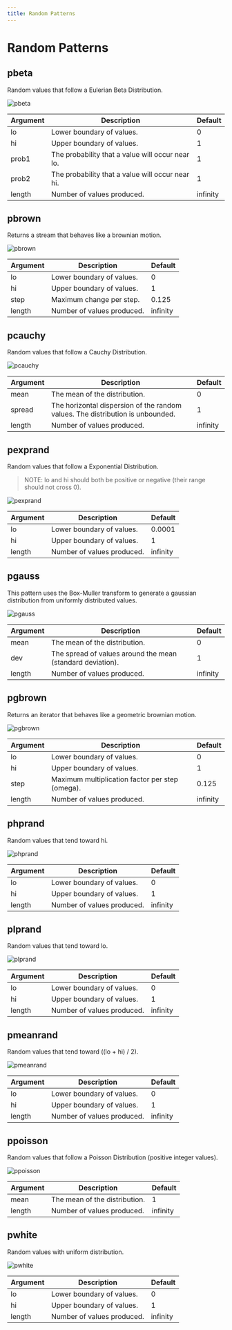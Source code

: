 ```yaml
---
title: Random Patterns
---
```


Random Patterns
===============




## pbeta

Random values that follow a Eulerian Beta Distribution.

![pbeta](/graphs/pbeta.png "pbeta plot")

| Argument | Description                                      | Default  |
| -------- | -----------                                      | -------  |
| lo       | Lower boundary of values.                        | 0        |
| hi       | Upper boundary of values.                        | 1        |
| prob1    | The probability that a value will occur near lo. | 1        |
| prob2    | The probability that a value will occur near hi. | 1        |
| length   | Number of values produced.                       | infinity |




## pbrown

Returns a stream that behaves like a brownian motion.

![pbrown](/graphs/pbrown.png "pbrown plot")

| Argument | Description                                      | Default  |
| -------- | -----------                                      | -------  |
| lo       | Lower boundary of values.                        | 0        |
| hi       | Upper boundary of values.                        | 1        |
| step     | Maximum change per step.                         | 0.125    |
| length   | Number of values produced.                       | infinity |




## pcauchy

Random values that follow a Cauchy Distribution.

![pcauchy](/graphs/pcauchy.png "pcauchy plot")

| Argument | Description                                                                    | Default  |
| -------- | -----------                                                                    | -------  |
| mean     | The mean of the distribution.                                                  | 0        |
| spread   | The horizontal dispersion of the random values. The distribution is unbounded. | 1        |
| length   | Number of values produced.                                                     | infinity |




## pexprand

Random values that follow a Exponential Distribution.

> NOTE: lo and hi should both be positive or negative (their range should not cross 0).

![pexprand](/graphs/pexprand.png "pexprand plot")

| Argument | Description                                      | Default  |
| -------- | -----------                                      | -------  |
| lo       | Lower boundary of values.                        | 0.0001   |
| hi       | Upper boundary of values.                        | 1        |
| length   | Number of values produced.                       | infinity |




## pgauss

This pattern uses the Box-Muller transform to generate a gaussian distribution
from uniformly distributed values.

![pgauss](/graphs/pgauss.png "pgauss plot")

| Argument | Description                                                | Default  |
| -------- | -----------                                                | -------  |
| mean     | The mean of the distribution.                              | 0        |
| dev      | The spread of values around the mean (standard deviation). | 1        |
| length   | Number of values produced.                                 | infinity |




## pgbrown

Returns an iterator that behaves like a geometric brownian motion.

![pgbrown](/graphs/pgbrown.png "pgbrown plot")

| Argument | Description                                      | Default  |
| -------- | -----------                                      | -------  |
| lo       | Lower boundary of values.                        | 0        |
| hi       | Upper boundary of values.                        | 1        |
| step     | Maximum multiplication factor per step (omega).  | 0.125    |
| length   | Number of values produced.                       | infinity |




## phprand

Random values that tend toward hi.

![phprand](/graphs/phprand.png "phprand plot")

| Argument | Description                                      | Default  |
| -------- | -----------                                      | -------  |
| lo       | Lower boundary of values.                        | 0        |
| hi       | Upper boundary of values.                        | 1        |
| length   | Number of values produced.                       | infinity |




## plprand

Random values that tend toward lo.

![plprand](/graphs/plprand.png "plprand plot")

| Argument | Description                                      | Default  |
| -------- | -----------                                      | -------  |
| lo       | Lower boundary of values.                        | 0        |
| hi       | Upper boundary of values.                        | 1        |
| length   | Number of values produced.                       | infinity |




## pmeanrand

Random values that tend toward ((lo + hi) / 2).

![pmeanrand](/graphs/pmeanrand.png "pmeanrand plot")

| Argument | Description                                      | Default  |
| -------- | -----------                                      | -------  |
| lo       | Lower boundary of values.                        | 0        |
| hi       | Upper boundary of values.                        | 1        |
| length   | Number of values produced.                       | infinity |




## ppoisson

Random values that follow a Poisson Distribution (positive integer values).

![ppoisson](/graphs/ppoisson.png "ppoisson plot")

| Argument | Description                   | Default  |
| -------- | -----------                   | -------  |
| mean     | The mean of the distribution. | 1        |
| length   | Number of values produced.    | infinity |




## pwhite

Random values with uniform distribution.

![pwhite](/graphs/pwhite.png "pwhite plot")

| Argument | Description                                      | Default  |
| -------- | -----------                                      | -------  |
| lo       | Lower boundary of values.                        | 0        |
| hi       | Upper boundary of values.                        | 1        |
| length   | Number of values produced.                       | infinity |
